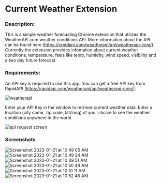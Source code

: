 # Current Weather Extension

### Description: 

This is a simple weather forecasting Chrome extension that utilizes the WeatherAPI.com weather conditions API. More information about the API can be found here (https://rapidapi.com/weatherapi/api/weatherapi-com/). Currently the extension provides infomation about current weather conditions, temperature, feels like temp, humidity, wind speed, visibility and a two day future forecast.

### Requirements: 

An API key is required to use this app. You can get a free API key from RapidAPI (https://rapidapi.com/weatherapi/api/weatherapi-com/).

![weatherapi](https://user-images.githubusercontent.com/108149462/214126840-55be2d7f-eec9-4967-81c9-1314ee31b1ac.png)

Enter your API Key in the window to retrieve current weather data. Enter a location (city name, zip code, lat/long) of your choice to see the weather conditions anywhere in the world.

![api request screen](https://user-images.githubusercontent.com/108149462/214129899-09da2108-809f-4595-9bcb-8b8945e31b6c.png)

### Screenshots

![Screenshot 2023-01-21 at 10 49 05 AM](https://user-images.githubusercontent.com/108149462/214130284-e60a1773-7011-4e80-a32a-31af16b1ce70.png)
![Screenshot 2023-01-21 at 10 49 24 AM](https://user-images.githubusercontent.com/108149462/214130287-17e6f8c8-6366-4c11-99dc-54470e3a8646.png)
![Screenshot 2023-01-21 at 10 49 51 AM](https://user-images.githubusercontent.com/108149462/214130289-e2cf493b-87b4-4ae7-aabd-023ab2879b2a.png)
![Screenshot 2023-01-21 at 10 50 49 AM](https://user-images.githubusercontent.com/108149462/214130291-1a3a3cbb-594d-49a0-ae0b-11f8490aed6e.png)
![Screenshot 2023-01-21 at 10 51 11 AM](https://user-images.githubusercontent.com/108149462/214130293-00fe69c9-6890-4487-a845-f32b3ed18b36.png)
![Screenshot 2023-01-21 at 10 52 48 AM](https://user-images.githubusercontent.com/108149462/214130299-ff186eb2-2697-4128-9770-21311d1ec3ca.png)
